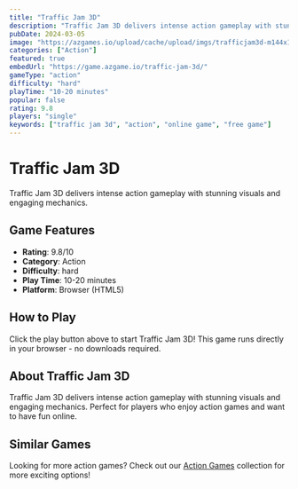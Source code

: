 ```yaml
---
title: "Traffic Jam 3D"
description: "Traffic Jam 3D delivers intense action gameplay with stunning visuals and engaging mechanics."
pubDate: 2024-03-05
image: "https://azgames.io/upload/cache/upload/imgs/trafficjam3d-m144x144.webp"
categories: ["Action"]
featured: true
embedUrl: "https://game.azgame.io/traffic-jam-3d/"
gameType: "action"
difficulty: "hard"
playTime: "10-20 minutes"
popular: false
rating: 9.8
players: "single"
keywords: ["traffic jam 3d", "action", "online game", "free game"]
---
```


# Traffic Jam 3D

Traffic Jam 3D delivers intense action gameplay with stunning visuals and engaging mechanics.

## Game Features

- **Rating**: 9.8/10
- **Category**: Action
- **Difficulty**: hard
- **Play Time**: 10-20 minutes
- **Platform**: Browser (HTML5)

## How to Play

Click the play button above to start Traffic Jam 3D! This game runs directly in your browser - no downloads required.

## About Traffic Jam 3D

Traffic Jam 3D delivers intense action gameplay with stunning visuals and engaging mechanics. Perfect for players who enjoy action games and want to have fun online.

## Similar Games

Looking for more action games? Check out our [Action Games](/categories/action) collection for more exciting options!
